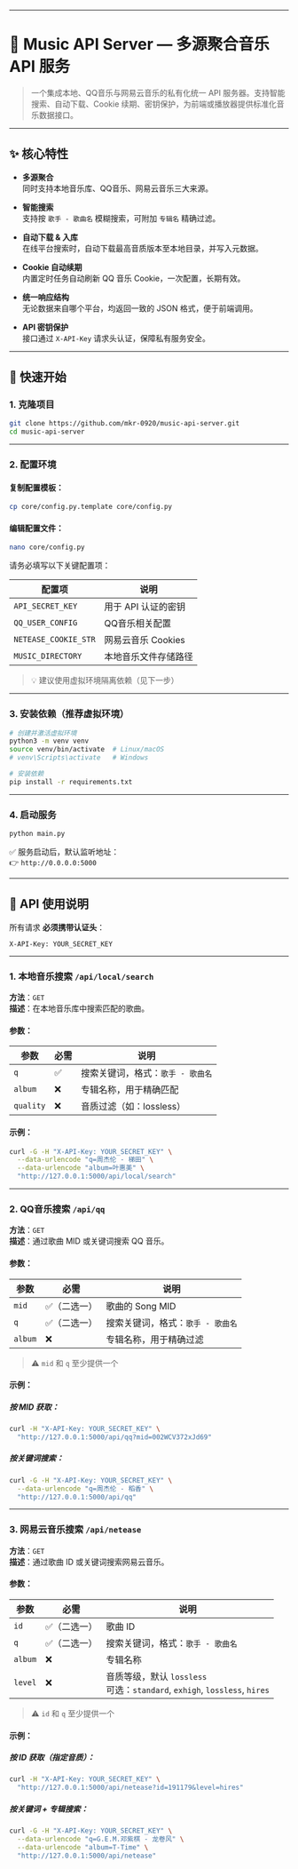 
---

# 🎵 Music API Server — 多源聚合音乐 API 服务

> 一个集成本地、QQ音乐与网易云音乐的私有化统一 API 服务器。支持智能搜索、自动下载、Cookie 续期、密钥保护，为前端或播放器提供标准化音乐数据接口。

---

## ✨ 核心特性

- **多源聚合**  
  同时支持本地音乐库、QQ音乐、网易云音乐三大来源。

- **智能搜索**  
  支持按 `歌手 - 歌曲名` 模糊搜索，可附加 `专辑名` 精确过滤。

- **自动下载 & 入库**  
  在线平台搜索时，自动下载最高音质版本至本地目录，并写入元数据。

- **Cookie 自动续期**  
  内置定时任务自动刷新 QQ 音乐 Cookie，一次配置，长期有效。

- **统一响应结构**  
  无论数据来自哪个平台，均返回一致的 JSON 格式，便于前端调用。

- **API 密钥保护**  
  接口通过 `X-API-Key` 请求头认证，保障私有服务安全。

---

## 🚀 快速开始

### 1. 克隆项目

```bash
git clone https://github.com/mkr-0920/music-api-server.git
cd music-api-server
```

---

### 2. 配置环境

#### 复制配置模板：

```bash
cp core/config.py.template core/config.py
```

#### 编辑配置文件：

```bash
nano core/config.py
```

请务必填写以下关键配置项：

| 配置项             | 说明                         |
|--------------------|------------------------------|
| `API_SECRET_KEY`   | 用于 API 认证的密钥           |
| `QQ_USER_CONFIG`  | QQ音乐相关配置 |
| `NETEASE_COOKIE_STR`   | 网易云音乐 Cookies     |
| `MUSIC_DIRECTORY`  | 本地音乐文件存储路径          |

> 💡 建议使用虚拟环境隔离依赖（见下一步）

---

### 3. 安装依赖（推荐虚拟环境）

```bash
# 创建并激活虚拟环境
python3 -m venv venv
source venv/bin/activate  # Linux/macOS
# venv\Scripts\activate   # Windows

# 安装依赖
pip install -r requirements.txt
```

---

### 4. 启动服务

```bash
python main.py
```

✅ 服务启动后，默认监听地址：  
👉 `http://0.0.0.0:5000`

---

## 📖 API 使用说明

所有请求 **必须携带认证头**：

```http
X-API-Key: YOUR_SECRET_KEY
```

---

### 1. 本地音乐搜索 `/api/local/search`

**方法**：`GET`  
**描述**：在本地音乐库中搜索匹配的歌曲。

#### 参数：

| 参数     | 必需 | 说明                     |
|----------|------|--------------------------|
| `q`      | ✅   | 搜索关键词，格式：`歌手 - 歌曲名` |
| `album`  | ❌   | 专辑名称，用于精确匹配     |
| `quality`| ❌   | 音质过滤（如：lossless）   |

#### 示例：

```bash
curl -G -H "X-API-Key: YOUR_SECRET_KEY" \
  --data-urlencode "q=周杰伦 - 梯田" \
  --data-urlencode "album=叶惠美" \
  "http://127.0.0.1:5000/api/local/search"
```

---

### 2. QQ音乐搜索 `/api/qq`

**方法**：`GET`  
**描述**：通过歌曲 MID 或关键词搜索 QQ 音乐。

#### 参数：

| 参数     | 必需          | 说明                          |
|----------|---------------|-------------------------------|
| `mid`    | ✅（二选一）   | 歌曲的 Song MID               |
| `q`      | ✅（二选一）   | 搜索关键词，格式：`歌手 - 歌曲名` |
| `album`  | ❌            | 专辑名称，用于精确过滤         |

> ⚠️ `mid` 和 `q` 至少提供一个

#### 示例：

##### 按 MID 获取：

```bash
curl -H "X-API-Key: YOUR_SECRET_KEY" \
  "http://127.0.0.1:5000/api/qq?mid=002WCV372xJd69"
```

##### 按关键词搜索：

```bash
curl -G -H "X-API-Key: YOUR_SECRET_KEY" \
  --data-urlencode "q=周杰伦 - 稻香" \
  "http://127.0.0.1:5000/api/qq"
```

---

### 3. 网易云音乐搜索 `/api/netease`

**方法**：`GET`  
**描述**：通过歌曲 ID 或关键词搜索网易云音乐。

#### 参数：

| 参数     | 必需          | 说明                          |
|----------|---------------|-------------------------------|
| `id`     | ✅（二选一）   | 歌曲 ID                       |
| `q`      | ✅（二选一）   | 搜索关键词，格式：`歌手 - 歌曲名` |
| `album`  | ❌            | 专辑名称                      |
| `level`  | ❌            | 音质等级，默认 `lossless`<br>可选：`standard`, `exhigh`, `lossless`, `hires` |

> ⚠️ `id` 和 `q` 至少提供一个

#### 示例：

##### 按 ID 获取（指定音质）：

```bash
curl -H "X-API-Key: YOUR_SECRET_KEY" \
  "http://127.0.0.1:5000/api/netease?id=191179&level=hires"
```

##### 按关键词 + 专辑搜索：

```bash
curl -G -H "X-API-Key: YOUR_SECRET_KEY" \
  --data-urlencode "q=G.E.M.邓紫棋 - 龙卷风" \
  --data-urlencode "album=T-Time" \
  "http://127.0.0.1:5000/api/netease"
```

